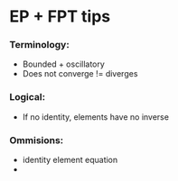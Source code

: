 # EP + FPT tips

### Terminology:
- Bounded + oscillatory
- Does not converge != diverges

### Logical:
- If no identity, elements have no inverse

### Ommisions:
- identity element equation
-
